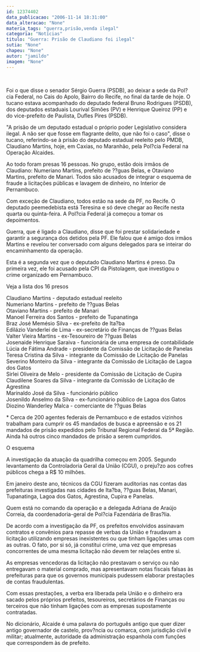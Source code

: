 ```yaml
---
id: 12374402
data_publicacao: "2006-11-14 18:31:00"
data_alteracao: "None"
materia_tags: "guerra,prisão,venda ilegal"
categoria: "Notícias"
titulo: "Guerra: Prisão de Claudiano foi ilegal"
sutia: "None"
chapeu: "None"
autor: "jamildo"
imagem: "None"
---
```

<p>&nbsp;</p>
<p>Foi o que disse o senador S&eacute;rgio Guerra (PSDB), ao deixar a sede da Pol?cia Federal, no Cais do Apolo, Bairro do Recife, no final da tarde de hoje. O tucano estava acompanhado do deputado federal Bruno Rodrigues (PSDB), dos deputados estaduais Lourival Sim&otilde;es (PV) e Henrique Queiroz (PP) e do vice-prefeito de Paulista, Dufles Pires (PSDB).</p>
<p>"A pris&atilde;o de um deputado estadual o pr&oacute;prio poder Legislativo considera ilegal. A n&atilde;o ser que fosse em flagrante delito, que n&atilde;o foi o caso", disse o tucano, referindo-se &agrave; pris&atilde;o do deputado estadual reeleito pelo PMDB, Claudiano Martins, hoje, em Caxias, no Maranh&atilde;o, pela Pol?cia Federal na Opera&ccedil;&atilde;o Alcaides.</p>
<p>Ao todo foram presas 16 pessoas. No grupo, est&atilde;o dois irm&atilde;os de Claudiano: Numeriano Martins, prefeito de ??guas Belas, e Otaviano Martins, prefeito de Manari. Todos s&atilde;o acusados de integrar o esquema de fraude a licita&ccedil;&otilde;es p&uacute;blicas e lavagem de dinheiro, no Interior de Pernambuco.</p>
<p>Com exce&ccedil;&atilde;o de Claudiano, todos est&atilde;o na sede da PF, no Recife. O deputado peemedebista est&aacute; Teresina e s&oacute; deve chegar ao Recife nesta quarta ou quinta-feira. A Pol?cia Federal j&aacute; come&ccedil;ou a tomar os depoimentos.</p>
<p>Guerra, que &eacute; ligado a Claudiano, disse que foi prestar solidariedade e garantir a seguran&ccedil;a dos detidos pela PF. Ele falou que &eacute; amigo dos irm&atilde;os Martins e revelou ter conversado com alguns delegados para se inteirar do encaminhamento da opera&ccedil;&atilde;o.</p>
<p>Esta &eacute; a segunda vez que o deputado Claudiano Martins &eacute; preso. Da primeira vez, ele foi acusado pela CPI da Pistolagem, que investigou o crime organizado em Pernambuco.</p>
<p>Veja a lista dos 16 presos</p>
<p>Claudiano Martins - deputado estadual reeleito<br />Numeriano Martins - prefeito de ??guas Belas<br />Otaviano Martins - prefeito de Manari<br />Manoel Ferreira dos Santos - prefeito de Tupanatinga<br />Braz Jos&eacute; Mem&eacute;sio Silva - ex-prefeito de Ita?ba<br />Edil&aacute;zio Vanderlei de Lima - ex-secret&aacute;rio de Finan&ccedil;as de ??guas Belas<br />Valter Vieira Martins - ex-Tesoureiro de ??guas Belas<br />Josenaide Henrique Saraiva - funcion&aacute;ria de uma empresa de contabilidade<br />L&uacute;cia de F&aacute;tima Andrade - presidente da Comiss&atilde;o de Licita&ccedil;&atilde;o de Panelas<br />Teresa Cristina da Silva - integrante da Comiss&atilde;o de Licita&ccedil;&atilde;o de Panelas<br />Severino Monteiro da Silva - integrante da Comiss&atilde;o de Licita&ccedil;&atilde;o de Lagoa dos Gatos<br />Sirlei Oliveira de Melo - presidente da Comiss&atilde;o de Licita&ccedil;&atilde;o de Cupira<br />Claudilene Soares da Silva - integrante da Comiss&atilde;o de Licita&ccedil;&atilde;o de Agrestina<br />Marinaldo Jos&eacute; da Silva - funcion&aacute;rio p&uacute;blico<br />Josenildo Anselmo da Silva - ex-funcion&aacute;rio p&uacute;blico de Lagoa dos Gatos<br />Diozino Wanderley Malca - comerciante de ??guas Belas</p>
<p>* Cerca de 200 agentes federais de Pernambuco e de estados vizinhos trabalham para cumprir os 45 mandados de busca e apreens&atilde;o e os 21 mandados de pris&atilde;o expedidos pelo Tribunal Regional Federal da 5&ordf; Regi&atilde;o. Ainda h&aacute; outros cinco mandados de pris&atilde;o a serem cumpridos.</p>
<p>O esquema</p>
<p>A investiga&ccedil;&atilde;o da atua&ccedil;&atilde;o da quadrilha come&ccedil;ou em 2005. Segundo levantamento da Controladoria Geral da Uni&atilde;o (CGU), o preju?zo aos cofres p&uacute;blicos chega a R$ 10 milh&otilde;es.</p>
<p>Em janeiro deste ano, t&eacute;cnicos da CGU fizeram auditorias nas contas das prefeituras investigadas nas cidades de Ita?ba, ??guas Belas, Manari, Tupanatinga, Lagoa dos Gatos, Agrestina, Cupira e Panelas.</p>
<p>Quem est&aacute; no comando da opera&ccedil;&atilde;o e a delegada Adriana de Ara&uacute;jo Correia, da coordenadoria-geral de Pol?cia Fazend&aacute;ria de Bras?lia.</p>
<p>De acordo com a investiga&ccedil;&atilde;o da PF, os prefeitos envolvidos assinavam contratos e conv&ecirc;nios para repasse de verbas da Uni&atilde;o e fraudavam a licita&ccedil;&atilde;o utilizando empresas inexistentes ou que tinham liga&ccedil;&otilde;es umas com as outras. O fato, por si s&oacute;, j&aacute; constitui crime, uma vez que empresas concorrentes de uma mesma licita&ccedil;&atilde;o n&atilde;o devem ter rela&ccedil;&otilde;es entre si.</p>
<p>As empresas vencedoras da licita&ccedil;&atilde;o n&atilde;o prestavam o servi&ccedil;o ou n&atilde;o entregavam o material comprado, mas apresentavam notas fiscais falsas &agrave;s prefeituras para que os governos municipais pudessem elaborar presta&ccedil;&otilde;es de contas fraudulentas.</p>
<p>Com essas presta&ccedil;&otilde;es, a verba era liberada pela Uni&atilde;o e o dinheiro era sacado pelos pr&oacute;prios prefeitos, tesoureiros, secret&aacute;rios de Finan&ccedil;as ou terceiros que n&atilde;o tinham liga&ccedil;&otilde;es com as empresas supostamente contratadas.</p>
<p>No dicion&aacute;rio, Alcaide &eacute; uma palavra do portugu&ecirc;s antigo que quer dizer antigo governador de castelo, prov?ncia ou comarca, com jurisdi&ccedil;&atilde;o civil e militar; atualmente, autoridade da administra&ccedil;&atilde;o espanhola com fun&ccedil;&otilde;es que correspondem &agrave;s de prefeito.</p>
